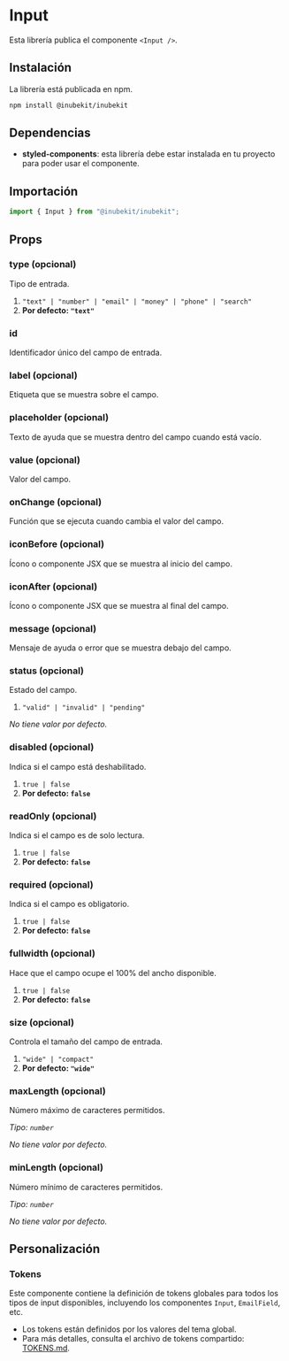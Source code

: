 # Input

Esta librería publica el componente `<Input />`.

## Instalación

La librería está publicada en npm.

```bash
npm install @inubekit/inubekit
```

## Dependencias

- **styled-components**: esta librería debe estar instalada en tu proyecto para poder usar el componente.

## Importación

```jsx
import { Input } from "@inubekit/inubekit";
```

## Props

### type (opcional)

Tipo de entrada.

1. `"text" | "number" | "email" | "money" | "phone" | "search"`
2. **Por defecto: `"text"`**

### id

Identificador único del campo de entrada.

### label (opcional)

Etiqueta que se muestra sobre el campo.

### placeholder (opcional)

Texto de ayuda que se muestra dentro del campo cuando está vacío.

### value (opcional)

Valor del campo.

### onChange (opcional)

Función que se ejecuta cuando cambia el valor del campo.

### iconBefore (opcional)

Ícono o componente JSX que se muestra al inicio del campo.

### iconAfter (opcional)

Ícono o componente JSX que se muestra al final del campo.

### message (opcional)

Mensaje de ayuda o error que se muestra debajo del campo.

### status (opcional)

Estado del campo.

1. `"valid" | "invalid" | "pending"`

_No tiene valor por defecto._

### disabled (opcional)

Indica si el campo está deshabilitado.

1. `true | false`
2. **Por defecto: `false`**

### readOnly (opcional)

Indica si el campo es de solo lectura.

1. `true | false`
2. **Por defecto: `false`**

### required (opcional)

Indica si el campo es obligatorio.

1. `true | false`
2. **Por defecto: `false`**

### fullwidth (opcional)

Hace que el campo ocupe el 100% del ancho disponible.

1. `true | false`
2. **Por defecto: `false`**

### size (opcional)

Controla el tamaño del campo de entrada.

1. `"wide" | "compact"`
2. **Por defecto: `"wide"`**

### maxLength (opcional)

Número máximo de caracteres permitidos.

_Tipo: `number`_

_No tiene valor por defecto._

### minLength (opcional)

Número mínimo de caracteres permitidos.

_Tipo: `number`_

_No tiene valor por defecto._

## Personalización

### Tokens

Este componente contiene la definición de tokens globales para todos los tipos de input disponibles, incluyendo los componentes `Input`, `EmailField`, etc.

- Los tokens están definidos por los valores del tema global.
- Para más detalles, consulta el archivo de tokens compartido: [TOKENS.md](./TOKENS.md).
